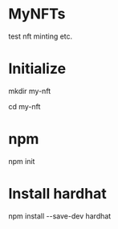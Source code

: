 # MyNFTs
test nft minting etc.

# Initialize
mkdir my-nft

cd my-nft

# npm
npm init

# Install hardhat
npm install --save-dev hardhat
